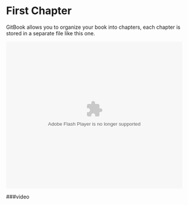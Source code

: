 # First Chapter

GitBook allows you to organize your book into chapters, each chapter is stored in a separate file like this one.

<embed src="http://player.youku.com/player.php/sid/XMTM5NzEyOTY3Mg==/v.swf" allowFullScreen="true" quality="high" width="480" height="400" align="middle" allowScriptAccess="always" type="application/x-shockwave-flash"></embed>

###video